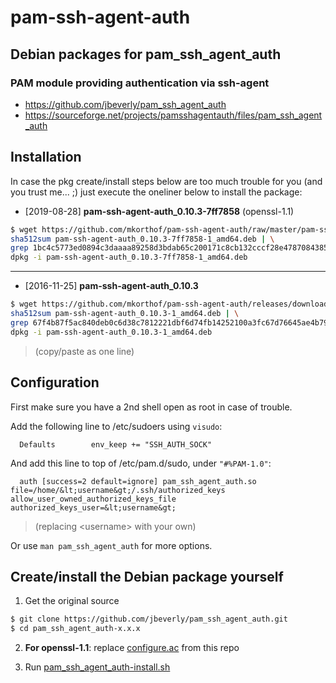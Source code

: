# pam-ssh-agent-auth

## Debian packages for pam_ssh_agent_auth

### PAM module providing authentication via ssh-agent

* https://github.com/jbeverly/pam_ssh_agent_auth
* https://sourceforge.net/projects/pamsshagentauth/files/pam_ssh_agent_auth

## Installation

In case the pkg create/install steps below are too much trouble for you (and you trust me... ;) just execute the oneliner below to install the package:

* [2019-08-28] **pam-ssh-agent-auth_0.10.3-7ff7858** (openssl-1.1)

```bash
$ wget https://github.com/mkorthof/pam-ssh-agent-auth/raw/master/pam-ssh-agent-auth_0.10.3-7ff7858-1_amd64.deb && \
sha512sum pam-ssh-agent-auth_0.10.3-7ff7858-1_amd64.deb | \
grep 1bc4c5773ed0894c3daaaa89258d3bdab65c200171c8cb132cccf28e4787084385540687754991c5b53c2191ae77a0ceb601ce26f7f7a748b5adbeb741bb9e8e && \
dpkg -i pam-ssh-agent-auth_0.10.3-7ff7858-1_amd64.deb
```

---

* [2016-11-25] **pam-ssh-agent-auth_0.10.3**

```bash
$ wget https://github.com/mkorthof/pam-ssh-agent-auth/releases/download/0.10.3/pam-ssh-agent-auth_0.10.3-1_amd64.deb && \
sha512sum pam-ssh-agent-auth_0.10.3-1_amd64.deb | \
grep 67f4b87f5ac840deb0c6d38c7812221dbf6d74fb14252100a3fc67d76645ae4b79599bc8dee440c91b910c4d1e612fe988e5c151e8b4830c1b5058fbc87c8043 && \
dpkg -i pam-ssh-agent-auth_0.10.3-1_amd64.deb
```

> (copy/paste as one line)

## Configuration

First make sure you have a 2nd shell open as root in case of trouble.

Add the following line to /etc/sudoers using `visudo`:

```
  Defaults        env_keep += "SSH_AUTH_SOCK"
```

And add this line to top of /etc/pam.d/sudo, under `"#%PAM-1.0"`:

```
  auth [success=2 default=ignore] pam_ssh_agent_auth.so file=/home/&lt;username&gt;/.ssh/authorized_keys allow_user_owned_authorized_keys_file authorized_keys_user=&lt;username&gt;
```

> (replacing \<username> with your own)

Or use `man pam_ssh_agent_auth` for more options.

## Create/install the Debian package yourself

1. Get the original source

```bash
$ git clone https://github.com/jbeverly/pam_ssh_agent_auth.git
$ cd pam_ssh_agent_auth-x.x.x
```

2. **For openssl-1.1**: replace [configure.ac](configure.ac) from this repo

3. Run [pam_ssh_agent_auth-install.sh](pam_ssh_agent_auth-install.sh)
